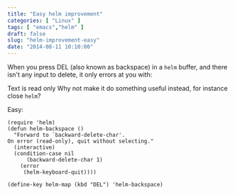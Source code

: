 ```yaml
---
title: "Easy helm improvement"
categories: [ "Linux" ]
tags: [ "emacs","helm" ]
draft: false
slug: "helm-improvement-easy"
date: "2014-08-11 10:10:00"
---
```


When you press <kdb>DEL</kdb> (also known as backspace) in a `helm` buffer, and there isn't any input to delete, it only errors at you with:

Text is read only
Why not make it do something useful instead, for instance close `helm`?


<!--more-->


Easy:

    (require 'helm)
    (defun helm-backspace ()
      "Forward to `backward-delete-char'.
    On error (read-only), quit without selecting."
      (interactive)
      (condition-case nil
          (backward-delete-char 1)
        (error
         (helm-keyboard-quit))))
    
    (define-key helm-map (kbd "DEL") 'helm-backspace)